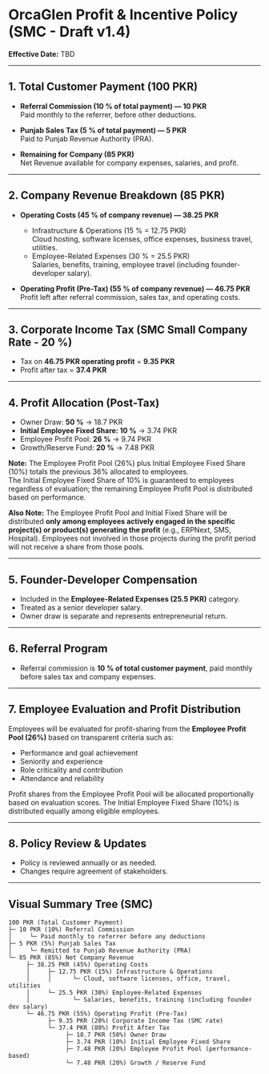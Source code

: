# OrcaGlen Profit & Incentive Policy (SMC - Draft v1.4)

**Effective Date:** TBD

---

## 1. Total Customer Payment (100 PKR)

- **Referral Commission (10 % of total payment) — 10 PKR**  
  Paid monthly to the referrer, before other deductions.

- **Punjab Sales Tax (5 % of total payment) — 5 PKR**  
  Paid to Punjab Revenue Authority (PRA).

- **Remaining for Company (85 PKR)**  
  Net Revenue available for company expenses, salaries, and profit.

---

## 2. Company Revenue Breakdown (85 PKR)

- **Operating Costs (45 % of company revenue) — 38.25 PKR**  
  - Infrastructure & Operations (15 % = 12.75 PKR)  
    Cloud hosting, software licenses, office expenses, business travel, utilities.  
  - Employee-Related Expenses (30 % = 25.5 PKR)  
    Salaries, benefits, training, employee travel (including founder-developer salary).

- **Operating Profit (Pre-Tax) (55 % of company revenue) — 46.75 PKR**  
  Profit left after referral commission, sales tax, and operating costs.

---

## 3. Corporate Income Tax (SMC Small Company Rate - 20 %)

- Tax on **46.75 PKR operating profit** = **9.35 PKR**  
- Profit after tax = **37.4 PKR**

---

## 4. Profit Allocation (Post-Tax)

- Owner Draw: **50 %** → 18.7 PKR  
- **Initial Employee Fixed Share: 10 %** → 3.74 PKR  
- Employee Profit Pool: **26 %** → 9.74 PKR  
- Growth/Reserve Fund: **20 %** → 7.48 PKR  

**Note:** The Employee Profit Pool (26%) plus Initial Employee Fixed Share (10%) totals the previous 36% allocated to employees.  
The Initial Employee Fixed Share of 10% is guaranteed to employees regardless of evaluation; the remaining Employee Profit Pool is distributed based on performance.

**Also Note:** The Employee Profit Pool and Initial Fixed Share will be distributed **only among employees actively engaged in the specific project(s) or product(s) generating the profit** (e.g., ERPNext, SMS, Hospital). Employees not involved in those projects during the profit period will not receive a share from those pools.

---

## 5. Founder-Developer Compensation

- Included in the **Employee-Related Expenses (25.5 PKR)** category.  
- Treated as a senior developer salary.  
- Owner draw is separate and represents entrepreneurial return.

---

## 6. Referral Program

- Referral commission is **10 % of total customer payment**, paid monthly before sales tax and company expenses.

---

## 7. Employee Evaluation and Profit Distribution

Employees will be evaluated for profit-sharing from the **Employee Profit Pool (26%)** based on transparent criteria such as:

- Performance and goal achievement  
- Seniority and experience  
- Role criticality and contribution  
- Attendance and reliability  

Profit shares from the Employee Profit Pool will be allocated proportionally based on evaluation scores. The Initial Employee Fixed Share (10%) is distributed equally among eligible employees.

---

## 8. Policy Review & Updates

- Policy is reviewed annually or as needed.  
- Changes require agreement of stakeholders.

---

## Visual Summary Tree (SMC)

```
100 PKR (Total Customer Payment)
├─ 10 PKR (10%) Referral Commission
│     └─ Paid monthly to referrer before any deductions
├─ 5 PKR (5%) Punjab Sales Tax
│     └─ Remitted to Punjab Revenue Authority (PRA)
└─ 85 PKR (85%) Net Company Revenue
     ├─ 38.25 PKR (45%) Operating Costs
     │     ├─ 12.75 PKR (15%) Infrastructure & Operations
     │     │      └─ Cloud, software licenses, office, travel, utilities
     │     └─ 25.5 PKR (30%) Employee-Related Expenses
     │            └─ Salaries, benefits, training (including founder dev salary)
     └─ 46.75 PKR (55%) Operating Profit (Pre-Tax)
           ├─ 9.35 PKR (20%) Corporate Income Tax (SMC rate)
           └─ 37.4 PKR (80%) Profit After Tax
                ├─ 18.7 PKR (50%) Owner Draw
                ├─ 3.74 PKR (10%) Initial Employee Fixed Share
                ├─ 7.48 PKR (20%) Employee Profit Pool (performance-based)
                └─ 7.48 PKR (20%) Growth / Reserve Fund
```
